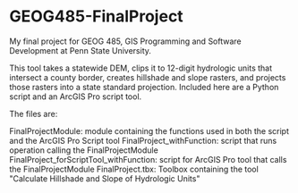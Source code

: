 # GEOG485-FinalProject
My final project for GEOG 485, GIS Programming and Software Development at Penn State University.

This tool takes a statewide DEM, clips it to 12-digit hydrologic units that intersect a county border, creates hillshade and slope rasters, and projects those rasters into a state standard projection. Included here are a Python script and an ArcGIS Pro script tool. 

The files are:

FinalProjectModule: module containing the functions used in both the script and the ArcGIS Pro Script tool
FinalProject_withFunction: script that runs operation calling the FinalProjectModule
FinalProject_forScriptTool_withFunction: script for ArcGIS Pro tool that calls the FinalProjectModule
FinalProject.tbx: Toolbox containing the tool "Calculate Hillshade and Slope of Hydrologic Units"
